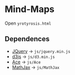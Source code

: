 # Mind-Maps

Open `yrotyrosis.html`

## Dependences

- [JQuery](http://jquery.com/download/) -> `js/jquery.min.js`
- [d3js](http://d3js.org/) -> `js/d3.min.js`
- [Ace](https://github.com/ajaxorg/ace) -> `js/Ace`
- [MathJax](https://github.com/mathjax/MathJax) -> `js/MathJax`